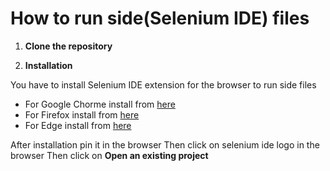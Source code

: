 # How to run side(Selenium IDE) files


1. **Clone the repository**

2. **Installation**

You have to install Selenium IDE extension for the browser to run side files
* For Google Chorme install from [here](https://chrome.google.com/webstore/detail/selenium-ide/mooikfkahbdckldjjndioackbalphokd?hl=en)
* For Firefox install from [here](https://addons.mozilla.org/en-US/firefox/addon/selenium-ide/?utm_source=addons.mozilla.org&utm_medium=referral&utm_content=search)
* For Edge install from [here](https://microsoftedge.microsoft.com/addons/detail/selenium-ide/ajdpfmkffanmkhejnopjppegokpogffp?hl=en-US)

After installation pin it in the browser
Then click on selenium ide logo in the browser 
Then click on **Open an existing project**


